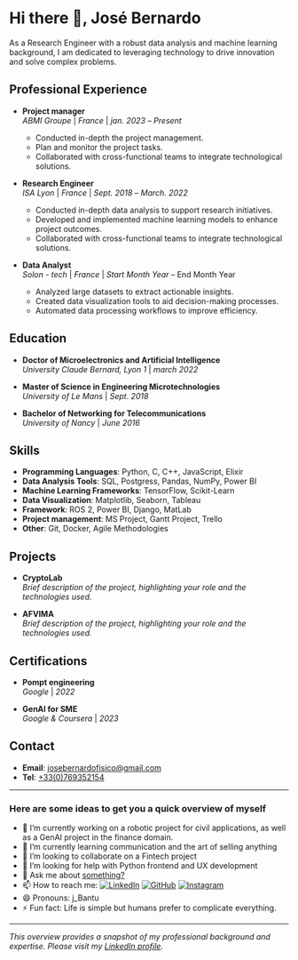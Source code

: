 # Hi there 👋, José Bernardo

As a Research Engineer with a robust data analysis and machine learning background, I am dedicated to leveraging technology to drive innovation and solve complex problems.

## Professional Experience
- **Project manager**  
  *ABMI Groupe* | *France* | *jan. 2023* – *Present*  
  - Conducted in-depth the project management.
  - Plan and monitor the project tasks.
  - Collaborated with cross-functional teams to integrate technological solutions.
    
- **Research Engineer**  
  *ISA Lyon* | *France* | *Sept. 2018* – *March. 2022*  
  - Conducted in-depth data analysis to support research initiatives.
  - Developed and implemented machine learning models to enhance project outcomes.
  - Collaborated with cross-functional teams to integrate technological solutions.

- **Data Analyst**  
  *Solon - tech* | *France* | *Start Month Year* – End Month Year  
  - Analyzed large datasets to extract actionable insights.
  - Created data visualization tools to aid decision-making processes.
  - Automated data processing workflows to improve efficiency.

## Education

- **Doctor of Microelectronics and Artificial Intelligence**  
  *University Claude Bernard, Lyon 1* | *march 2022*
  
- **Master of Science in Engineering Microtechnologies**  
  *University of Le Mans* | *Sept. 2018*

- **Bachelor of Networking for Telecommunications**  
  *University of Nancy* | *June 2016*

## Skills

- **Programming Languages**: Python, C, C++, JavaScript, Elixir
- **Data Analysis Tools**: SQL, Postgress, Pandas, NumPy, Power BI
- **Machine Learning Frameworks**: TensorFlow, Scikit-Learn
- **Data Visualization**: Matplotlib, Seaborn, Tableau
- **Framework**: ROS 2, Power BI, Django, MatLab
- **Project management**: MS Project, Gantt Project, Trello
- **Other**: Git, Docker, Agile Methodologies

## Projects

- **CryptoLab**  
  *Brief description of the project, highlighting your role and the technologies used.*

- **AFVIMA**  
  *Brief description of the project, highlighting your role and the technologies used.*

## Certifications

- **Pompt engineering**  
  *Google* | *2022*

- **GenAI for SME**  
 *Google & Coursera* | *2023*

## Contact

- **Email**: [josebernardofisico@gmail.com](mailto:josebernardofisico@gmail.com)
- **Tel**: [+33(0)769352154](+33769352154)
  
---

### Here are some ideas to get you a quick overview of myself

- 🔭 I’m currently working on a robotic project for civil applications, as well as a GenAI project in the finance domain.
- 🌱 I’m currently learning communication and the art of selling anything
- 👯 I’m looking to collaborate on a Fintech project
- 🤔 I’m looking for help with Python frontend and UX development
- 💬 Ask me about [something?](mailto:josebernardofisico@gmail.com)
- 📫 How to reach me: [![LinkedIn](https://img.shields.io/badge/LinkedIn-Connect-blue?style=flat-square&logo=linkedin)](https://www.linkedin.com/in/jose-bernardo-research-engineer/) [![GitHub](https://img.shields.io/badge/GitHub-Profile-black?style=flat-square&logo=github)](https://github.com/jbernardo6u) [![Instagram](https://img.shields.io/badge/Instagram-Follow-pink?style=flat-square&logo=instagram)](https://www.instagram.com/jb_bantu/)
- 😄 Pronouns: j_Bantu
- ⚡ Fun fact: Life is simple but humans prefer to complicate everything.
---  
*This overview provides a snapshot of my professional background and expertise. Please visit my [LinkedIn profile](https://www.linkedin.com/in/jose-bernardo-research-engineer/).*
